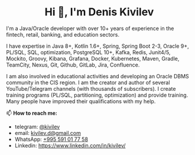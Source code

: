 <h1 align="center">Hi 👋, I'm Denis Kivilev</h1>

I'm a Java/Oracle developer with over 10+ years of experience in the fintech, retail, banking, and education sectors.  

I have expertise in Java 8+, Kotlin 1.6+, Spring, Spring Boot 2-3, Oracle 9+, PL/SQL, SQL, optimization, PostgreSQL 10+, Kafka, Redis, Junit4/5, Mockito, Groovy, Kibana, Grafana, Docker, Kubernetes, Maven, Gradle, TeamCity, Nexus, Git, Github, GitLab, Jira, Confluence.  

I am also involved in educational activities and developing an Oracle DBMS community in the CIS region. I am the creator and author of several YouTube/Telegram channels (with thousands of subscribers). I create training programs (PL/SQL, partitioning, optimization) and provide training. Many people have improved their qualifications with my help.

📫 **How to reach me:** 
- telegram: [@kivilev](https://t.me/kivilev)
- email: kivilev.d@gmail.com
- WhatsApp: [+995 591 01 77 58](https://wa.me/995591017758)
- Linkedin: https://www.linkedin.com/in/kivilev/

<!--
**kivilev/kivilev** is a ✨ _special_ ✨ repository because its `README.md` (this file) appears on your GitHub profile.

Here are some ideas to get you started:

- 🔭 I’m currently working on ...
- 🌱 I’m currently learning ...
- 👯 I’m looking to collaborate on ...
- 🤔 I’m looking for help with ...
- 💬 Ask me about ...
- 📫 How to reach me: ...
- 😄 Pronouns: ...
- ⚡ Fun fact: ...
-->
